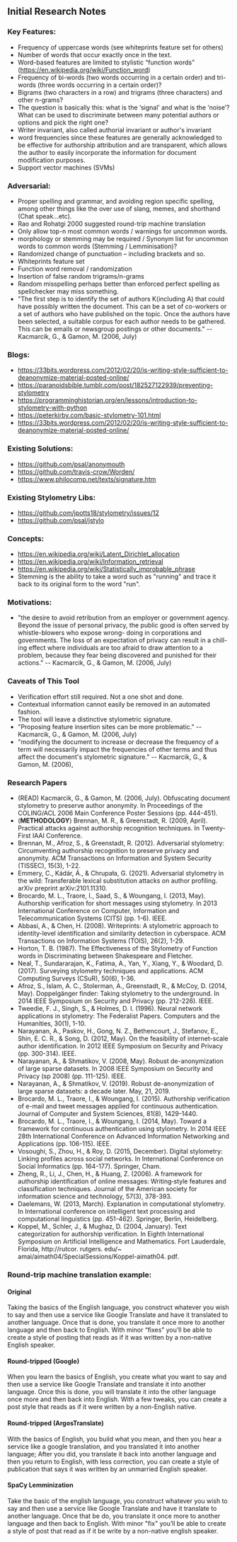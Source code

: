 ## Initial Research Notes

### Key Features:
- Frequency of uppercase words (see whiteprints feature set for others)
- Number of words that occur exactly once in the text.
- Word-based features are limited to stylistic “function words” (https://en.wikipedia.org/wiki/Function_word)
- Frequency of bi-words (two words occurring in a certain order) and tri-words (three words occurring in a certain order)?
- Bigrams (two characters in a row) and trigrams (three characters) and other n-grams?
- The question is basically this: what is the ‘signal’ and what is the ‘noise’? What can be used to discriminate between many potential authors or options and pick the right one?
- Writer invariant, also called authorial invariant or author's invariant
- word frequencies since these features are generally acknowledged to be effective for authorship attribution and are transparent, which allows the author to easily incorporate the information for document modification purposes.
- Support vector machines (SVMs)

### Adversarial:
- Proper spelling and grammar, and avoiding region specific spelling, among other things like the over use of slang, memes, and shorthand (Chat speak…etc).
- Rao and Rohatgi 2000 suggested round-trip machine translation
- Only allow top-n most common words / warnings for uncommon words.
- morphology or stemming may be required / Synonym list for uncommon words to common words (Stemming / Lemminisation)?
- Randomized change of punctuation – including brackets and so.
- Whiteprints feature set
- Function word removal / randomization
- Insertion of false random trigrams/n-grams
- Random misspelling perhaps better than enforced perfect spelling as spellchecker may miss something.
- "The first step is to identify the set of authors K(including A) that could have possibly written the document. This can be a set of co-workers or a set of authors who have published on the topic. Once the authors have been selected, a suitable corpus for each author needs to be gathered. This can be emails or newsgroup postings or other documents."  -- Kacmarcik, G., & Gamon, M. (2006, July)

### Blogs:
- https://33bits.wordpress.com/2012/02/20/is-writing-style-sufficient-to-deanonymize-material-posted-online/
- https://paranoidsbible.tumblr.com/post/182527122939/preventing-stylometry
- https://programminghistorian.org/en/lessons/introduction-to-stylometry-with-python
- https://peterkirby.com/basic-stylometry-101.html
- https://33bits.wordpress.com/2012/02/20/is-writing-style-sufficient-to-deanonymize-material-posted-online/

### Existing Solutions:
- https://github.com/psal/anonymouth
- https://github.com/travis-crow/Worden/
- https://www.philocomp.net/texts/signature.htm

### Existing Stylometry Libs:
- https://github.com/jpotts18/stylometry/issues/12
- https://github.com/psal/jstylo

### Concepts:
- https://en.wikipedia.org/wiki/Latent_Dirichlet_allocation
- https://en.wikipedia.org/wiki/Information_retrieval
- https://en.wikipedia.org/wiki/Statistically_improbable_phrase
- Stemming is the ability to take a word such as "running" and trace it back to its 
original form to the word "run".

### Motivations:
- "the desire to avoid retribution from an employer or government agency. Beyond the issue of personal privacy, the public good is often served by whistle-blowers who expose wrong- doing in corporations and governments. The loss of an expectation of privacy can result in a chill- ing effect where individuals are too afraid to draw attention to a problem, because they fear being discovered and punished for their actions." -- Kacmarcik, G., & Gamon, M. (2006, July)

### Caveats of This Tool
- Verification effort still required. Not a one shot and done.
- Contextual information cannot easily be removed in an automated fashion.
- The tool will leave a distinctive stylometric signature.
- "Proposing feature insertion sites can be more problematic." -- Kacmarcik, G., & Gamon, M. (2006, July)
- "modifying the document to increase or decrease the frequency of a term will necessarily impact the frequencies of other terms and thus affect the document's stylometric signature." -- Kacmarcik, G., & Gamon, M. (2006),

### Research Papers
- (READ) Kacmarcik, G., & Gamon, M. (2006, July). Obfuscating document stylometry to preserve author anonymity. In Proceedings of the COLING/ACL 2006 Main Conference Poster Sessions (pp. 444-451).
- (__METHODOLOGY__) Brennan, M. R., & Greenstadt, R. (2009, April). Practical attacks against authorship recognition techniques. In Twenty-First IAAI Conference.
- Brennan, M., Afroz, S., & Greenstadt, R. (2012). Adversarial stylometry: Circumventing authorship recognition to preserve privacy and anonymity. ACM Transactions on Information and System Security (TISSEC), 15(3), 1-22.
- Emmery, C., Kádár, Á., & Chrupała, G. (2021). Adversarial stylometry in the wild: Transferable lexical substitution attacks on author profiling. arXiv preprint arXiv:2101.11310.
- Brocardo, M. L., Traore, I., Saad, S., & Woungang, I. (2013, May). Authorship verification for short messages using stylometry. In 2013 International Conference on Computer, Information and Telecommunication Systems (CITS) (pp. 1-6). IEEE.
- Abbasi, A., & Chen, H. (2008). Writeprints: A stylometric approach to identity-level identification and similarity detection in cyberspace. ACM Transactions on Information Systems (TOIS), 26(2), 1-29.
- Horton, T. B. (1987). The Effectiveness of the Stylometry of Function words in Discriminating between Shakespeare and Fletcher.
- Neal, T., Sundararajan, K., Fatima, A., Yan, Y., Xiang, Y., & Woodard, D. (2017). Surveying stylometry techniques and applications. ACM Computing Surveys (CSuR), 50(6), 1-36.
- Afroz, S., Islam, A. C., Stolerman, A., Greenstadt, R., & McCoy, D. (2014, May). Doppelgänger finder: Taking stylometry to the underground. In 2014 IEEE Symposium on Security and Privacy (pp. 212-226). IEEE.
- Tweedie, F. J., Singh, S., & Holmes, D. I. (1996). Neural network applications in stylometry: The Federalist Papers. Computers and the Humanities, 30(1), 1-10.
- Narayanan, A., Paskov, H., Gong, N. Z., Bethencourt, J., Stefanov, E., Shin, E. C. R., & Song, D. (2012, May). On the feasibility of internet-scale author identification. In 2012 IEEE Symposium on Security and Privacy (pp. 300-314). IEEE.
- Narayanan, A., & Shmatikov, V. (2008, May). Robust de-anonymization of large sparse datasets. In 2008 IEEE Symposium on Security and Privacy (sp 2008) (pp. 111-125). IEEE.
- Narayanan, A., & Shmatikov, V. (2019). Robust de-anonymization of large sparse datasets: a decade later. May, 21, 2019.
- Brocardo, M. L., Traore, I., & Woungang, I. (2015). Authorship verification of e-mail and tweet messages applied for continuous authentication. Journal of Computer and System Sciences, 81(8), 1429-1440.
- Brocardo, M. L., Traore, I., & Woungang, I. (2014, May). Toward a framework for continuous authentication using stylometry. In 2014 IEEE 28th International Conference on Advanced Information Networking and Applications (pp. 106-115). IEEE.
- Vosoughi, S., Zhou, H., & Roy, D. (2015, December). Digital stylometry: Linking profiles across social networks. In International Conference on Social Informatics (pp. 164-177). Springer, Cham.
- Zheng, R., Li, J., Chen, H., & Huang, Z. (2006). A framework for authorship identification of online messages: Writing‐style features and classification techniques. Journal of the American society for information science and technology, 57(3), 378-393.
- Daelemans, W. (2013, March). Explanation in computational stylometry. In International conference on intelligent text processing and computational linguistics (pp. 451-462). Springer, Berlin, Heidelberg.
- Koppel, M., Schler, J., & Mughaz, D. (2004, January). Text categorization for authorship verification. In Eighth International Symposium on Artificial Intelligence and Mathematics. Fort Lauderdale, Florida, http://rutcor. rutgers. edu/~ amai/aimath04/SpecialSessions/Koppel-aimath04. pdf.

### Round-trip machine translation example:

#### Original
Taking the basics of the English language, you construct whatever you wish to say and then use a service like Google Translate and have it translated to another language. Once that is done, you translate it once more to another language and then back to English. With minor “fixes” you’ll be able to create a style of posting that reads as if it was written by a non-native English speaker.

#### Round-tripped (Google)
When you learn the basics of English, you create what you want to say and then use a service like Google Translate and translate it into another language. Once this is done, you will translate it into the other language once more and then back into English. With a few tweaks, you can create a post style that reads as if it were written by a non-English native.

#### Round-tripped (ArgosTranslate)
With the basics of English, you build what you mean, and then you hear a service like a google translation, and you translated it into another language; After you did, you translate it back into another language and then you return to English, with less correction, you can create a style of publication that says it was written by an unmarried English speaker.

#### SpaCy Lemminization
Take the basic of the english language, you construct whatever you wish to say and then use a service like Google Translate and have it translate to another language. Once that be do, you translate it once more to another language and then back to English. With minor "fix" you’ll be able to create a style of post that read as if it be write by a non-native english speaker.
